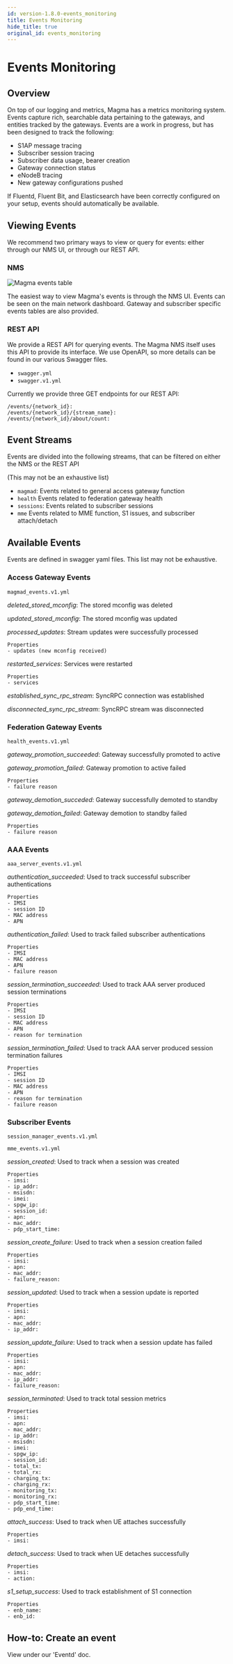 ```yaml
---
id: version-1.8.0-events_monitoring
title: Events Monitoring
hide_title: true
original_id: events_monitoring
---
```

# Events Monitoring

## Overview

On top of our logging and metrics, Magma has a metrics monitoring system.
Events capture rich, searchable data pertaining to the gateways,
and entities tracked by the gateways.
Events are a work in progress, but has been designed to track the following:

- S1AP message tracing
- Subscriber session tracing
- Subscriber data usage, bearer creation
- Gateway connection status
- eNodeB tracing
- New gateway configurations pushed

If Fluentd, Fluent Bit, and Elasticsearch have been correctly configured on
your setup, events should automatically be available.

## Viewing Events

We recommend two primary ways to view or query for events: either through our
NMS UI, or through our REST API.

### NMS

![Magma events table](../../../docs/assets/lte/events_table.png?raw=true "Magma Events Table")

The easiest way to view Magma's events is through the NMS UI.
Events can be seen on the main network dashboard.
Gateway and subscriber specific events tables are also provided.

### REST API

We provide a REST API for querying events.
The Magma NMS itself uses this API to provide its interface.
We use OpenAPI, so more details can be found in our various Swagger files.

- `swagger.yml`
- `swagger.v1.yml`

Currently we provide three GET endpoints for our REST API:

```text
/events/{network_id}:
/events/{network_id}/{stream_name}:
/events/{network_id}/about/count:
```

## Event Streams

Events are divided into the following streams, that can be filtered on either
the NMS or the REST API

(This may not be an exhaustive list)

- `magmad`: Events related to general access gateway function
- `health` Events related to federation gateway health
- `sessions`: Events related to subscriber sessions
- `mme` Events related to MME function, S1 issues, and subscriber attach/detach

## Available Events

Events are defined in swagger yaml files.
This list may not be exhaustive.

### Access Gateway Events

`magmad_events.v1.yml`

*deleted_stored_mconfig*: The stored mconfig was deleted

*updated_stored_mconfig*: The stored mconfig was updated

*processed_updates*: Stream updates were successfully processed

```text
Properties
- updates (new mconfig received)
```

*restarted_services*: Services were restarted

```text
Properties
- services
```

*established_sync_rpc_stream*: SyncRPC connection was established

*disconnected_sync_rpc_stream*: SyncRPC stream was disconnected

### Federation Gateway Events

`health_events.v1.yml`

*gateway_promotion_succeeded*: Gateway successfully promoted to active

*gateway_promotion_failed*: Gateway promotion to active failed

```text
Properties
- failure reason
```

*gateway_demotion_succeded*: Gateway successfully demoted to standby

*gateway_demotion_failed*: Gateway demotion to standby failed

```text
Properties
- failure reason
```

### AAA Events

`aaa_server_events.v1.yml`

*authentication_succeeded*: Used to track successful subscriber authentications

```text
Properties
- IMSI
- session ID
- MAC address
- APN
```

*authentication_failed*: Used to track failed subscriber authentications

```text
Properties
- IMSI
- MAC address
- APN
- failure reason
```

*session_termination_succeeded*: Used to track AAA server produced session terminations

```text
Properties
- IMSI
- session ID
- MAC address
- APN
- reason for termination
```

*session_termination_failed*: Used to track AAA server produced session termination failures

```text
Properties
- IMSI
- session ID
- MAC address
- APN
- reason for termination
- failure reason
```

### Subscriber Events

`session_manager_events.v1.yml`

`mme_events.v1.yml`

*session_created*: Used to track when a session was created

```text
Properties
- imsi:
- ip_addr:
- msisdn:
- imei:
- spgw_ip:
- session_id:
- apn:
- mac_addr:
- pdp_start_time:
```

*session_create_failure*: Used to track when a session creation failed

```text
Properties
- imsi:
- apn:
- mac_addr:
- failure_reason:
```

*session_updated*: Used to track when a session update is reported

```text
Properties
- imsi:
- apn:
- mac_addr:
- ip_addr:
```

*session_update_failure*: Used to track when a session update has failed

```text
Properties
- imsi:
- apn:
- mac_addr:
- ip_addr:
- failure_reason:
```

*session_terminated*: Used to track total session metrics

```text
Properties
- imsi:
- apn:
- mac_addr:
- ip_addr:
- msisdn:
- imei:
- spgw_ip:
- session_id:
- total_tx:
- total_rx:
- charging_tx:
- charging_rx:
- monitoring_tx:
- monitoring_rx:
- pdp_start_time:
- pdp_end_time:
```

*attach_success*: Used to track when UE attaches successfully

```text
Properties
- imsi:
```

*detach_success*: Used to track when UE detaches successfully

```text
Properties
- imsi:
- action:
```

*s1_setup_success*: Used to track establishment of S1 connection

```text
Properties
- enb_name:
- enb_id:
```

## How-to: Create an event

View under our 'Eventd' doc.
